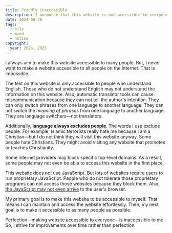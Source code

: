 ```yaml
---
title: Proudly inaccessible
description: I announce that this website is not accessible to everyone. I expect that I will never try to make it accessible to all people.
date: 2024-06-20
tags:
  - a11y
  - mind
  - notice
copyright:
  year: 2024, 2025
---
```


I always aim to make this website accessible to many people. But, I never want to make a website accessible to all people on the internet. That is impossible.

The text on this website is only accessible to people who understand English. Those who do not understand English may not understand the information on this website. Also, automatic translator tools can cause miscommunication because they can not tell the author's intention. They can only switch phrases from one language to another language. They can not switch the *meaning of phrases* from one language to another language. They are language switchers—not translators.

Additionally, **language always excludes people**. The words I use exclude people. For example, Islamic terrorists really hate me because I am a Christian—but I do not think they will visit this website anyway. Some people hate Christians. They might avoid visiting any website that promotes or teaches Christianity.

Some internet providers may block specific top-level domains. As a result, some people may not even be able to access this website in the first place.

This website does not use JavaScript. But lots of websites require users to run proprietary JavaScript. People who do not tolerate those proprietary programs can not access those websites because they block them. Also, [the JavaScript may not even arrive](https://www.kryogenix.org/code/browser/everyonehasjs.html) to the user's browser.

My primary goal is to make this website to be accessible to myself. That means I can maintain and access the website effortlessly. Then, my next goal is to make it accessible to as many people as possible.

Perfection—making website accessible to everyone—is inaccessible to me. So, I strive for improvements over time rather than perfection.
